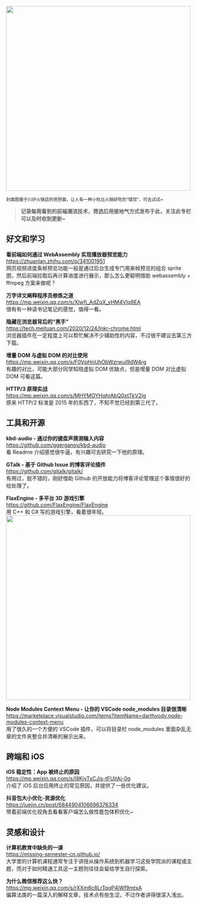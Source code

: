 <img src="https://gw.alipayobjects.com/zos/k/27/4fkfwX.jpeg" width=500/>  

<small>封面图摄于川炉火锅店的担担面，让人有一种小吃比火锅好吃的“错觉”，可去试试~</small>  

> **记录每周看到的前端潮流技术，筛选后用接地气方式发布于此，关注此专栏可以及时收到更新~**  

## 好文和学习

**看前端如何通过 WebAssembly 实现播放器预览能力**  
<https://zhuanlan.zhihu.com/p/341001951>  
网页视频进度条帧预览功能一般是通过后台生成专门用来帧预览的组合 sprite 图，然后前端拉取后再计算进度进行展示，那么怎么更聪明借助 webassembly + ffmpeg 方案来做呢？

**万字详文阐释程序员修炼之道**  
<https://mp.weixin.qq.com/s/XIwfj_AdZqX_vHM4VIq9EA>  
很有有一种读书记笔记的感觉，值得一看。

**隐藏在浏览器背后的“黑手”**  
<https://tech.meituan.com/2020/12/24/lnkr-chrome.html>  
浏览器插件在一定程度上可以帮忙解决不少辅助性的内容，不过很不建议去第三方下载。

**增量 DOM 与虚拟 DOM 的对比使用**  
<https://mp.weixin.qq.com/s/F0VpHnUhObWzrwul9dW4rg>  
有趣的对比，可能大部分同学知晓虚拟 DOM 优缺点，但是增量 DOM 对比虚拟 DOM 可看这篇。

**HTTP/3 原理实战**  
<https://mp.weixin.qq.com/s/MHYMOYHqhrAbQ0xtTkV2ig>  
原来 HTTP/2 标准是 2015 年的东西了，不知不觉已经到第三代了。

## 工具和开源

**kbd-audio - 通过你的键盘声猜测输入内容**  
<https://github.com/ggerganov/kbd-audio>  
看 Readme 介绍感觉很牛逼，有兴趣可去研究一下他的原理。

**GTalk - 基于 Github Issue 的博客评论插件**  
<https://github.com/gitalk/gitalk/>  
有用过，挺不错的，刚好借助 Github 的开放能力将博客评论管理这个事情很好的给处理了。

**FlaxEngine - 多平台 3D 游戏引擎**  
<https://github.com/FlaxEngine/FlaxEngine>  
用 C++ 和 C# 写的游戏引擎，看着很年轻。  
<img src="https://gw.alipayobjects.com/zos/k/t0/gYNVuz.jpg" width=500/>  

**Node Modules Context Menu - 让你的 VSCode node_modules 目录很清晰**  
<https://marketplace.visualstudio.com/items?itemName=darthyody.node-modules-context-menu>  
用了很久的一个方便的 VSCode 插件，可以将目录栏 node_modules 里面杂乱无章的文件夹整合并清晰的展示出来。

## 跨端和 iOS

**iOS 稳定性：App 被终止的原因**  
<https://mp.weixin.qq.com/s/l8KjyTxCJis-tFUitAj-0g>  
介绍了 iOS 后台应用终止的常见原因，并提供了一些优化建议。

**抖音包大小优化-资源优化**  
<https://juejin.cn/post/6844904106696376334>  
带着前端优化视角去看看客户端怎么做性能包体积优化~

## 灵感和设计

**计算机教育中缺失的一课**  
<https://missing-semester-cn.github.io/>  
大学里的计算机课程通常专注于讲授从操作系统到机器学习这些学院派的课程或主题，而对于如何精通工具这一主题则往往会留给学生自行探索。

**为什么微信推荐这么快？**  
<https://mp.weixin.qq.com/s/rXXm6c8LrTqqP4iWf9mtxA>  
偏算法类的一篇深入的解释文章，技术点有些生涩，不过作者讲得很深入浅出。
